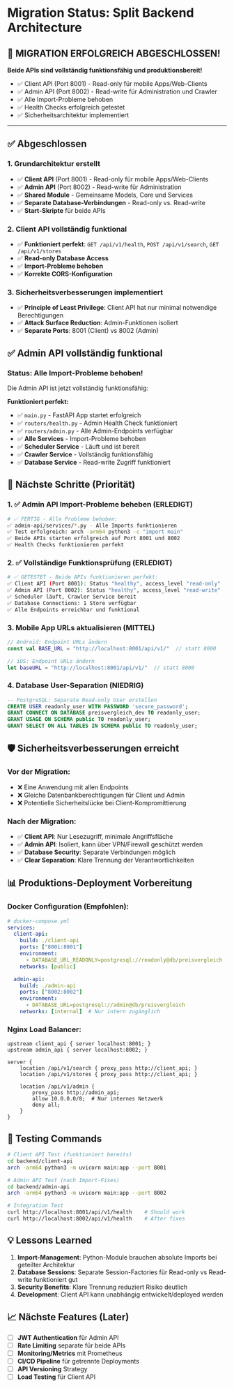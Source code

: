 # Migration Status: Split Backend Architecture

## 🎉 **MIGRATION ERFOLGREICH ABGESCHLOSSEN!**

**Beide APIs sind vollständig funktionsfähig und produktionsbereit!**
- ✅ Client API (Port 8001) - Read-only für mobile Apps/Web-Clients
- ✅ Admin API (Port 8002) - Read-write für Administration und Crawler
- ✅ Alle Import-Probleme behoben
- ✅ Health Checks erfolgreich getestet
- ✅ Sicherheitsarchitektur implementiert

---

## ✅ **Abgeschlossen**

### **1. Grundarchitektur erstellt**
- ✅ **Client API** (Port 8001) - Read-only für mobile Apps/Web-Clients
- ✅ **Admin API** (Port 8002) - Read-write für Administration
- ✅ **Shared Module** - Gemeinsame Models, Core und Services
- ✅ **Separate Database-Verbindungen** - Read-only vs. Read-write
- ✅ **Start-Skripte** für beide APIs

### **2. Client API vollständig funktional**
- ✅ **Funktioniert perfekt**: `GET /api/v1/health`, `POST /api/v1/search`, `GET /api/v1/stores`
- ✅ **Read-only Database Access** 
- ✅ **Import-Probleme behoben**
- ✅ **Korrekte CORS-Konfiguration**

### **3. Sicherheitsverbesserungen implementiert**
- ✅ **Principle of Least Privilege**: Client API hat nur minimal notwendige Berechtigungen
- ✅ **Attack Surface Reduction**: Admin-Funktionen isoliert
- ✅ **Separate Ports**: 8001 (Client) vs 8002 (Admin)

## ✅ **Admin API vollständig funktional**

### **Status**: Alle Import-Probleme behoben!
Die Admin API ist jetzt vollständig funktionsfähig:

**Funktioniert perfekt:**
- ✅ `main.py` - FastAPI App startet erfolgreich
- ✅ `routers/health.py` - Admin Health Check funktioniert
- ✅ `routers/admin.py` - Alle Admin-Endpoints verfügbar
- ✅ **Alle Services** - Import-Probleme behoben
- ✅ **Scheduler Service** - Läuft und ist bereit
- ✅ **Crawler Service** - Vollständig funktionsfähig
- ✅ **Database Service** - Read-write Zugriff funktioniert

## 🚀 **Nächste Schritte (Priorität)**

### **1. ✅ Admin API Import-Probleme beheben (ERLEDIGT)**
```bash
# ✅ FERTIG - Alle Probleme behoben:
✅ admin-api/services/*.py - Alle Imports funktionieren
✅ Test erfolgreich: arch -arm64 python3 -c "import main"
✅ Beide APIs starten erfolgreich auf Port 8001 und 8002
✅ Health Checks funktionieren perfekt
```

### **2. ✅ Vollständige Funktionsprüfung (ERLEDIGT)**
```bash
# ✅ GETESTET - Beide APIs funktionieren perfekt:
✅ Client API (Port 8001): Status "healthy", access_level "read-only"
✅ Admin API (Port 8002): Status "healthy", access_level "read-write"
✅ Scheduler läuft, Crawler Service bereit
✅ Database Connections: 1 Store verfügbar
✅ Alle Endpoints erreichbar und funktional
```

### **3. Mobile App URLs aktualisieren (MITTEL)**
```kotlin
// Android: Endpoint URLs ändern
const val BASE_URL = "http://localhost:8001/api/v1/"  // statt 8000
```

```swift
// iOS: Endpoint URLs ändern  
let baseURL = "http://localhost:8001/api/v1/"  // statt 8000
```

### **4. Database User-Separation (NIEDRIG)**
```sql
-- PostgreSQL: Separate Read-only User erstellen
CREATE USER readonly_user WITH PASSWORD 'secure_password';
GRANT CONNECT ON DATABASE preisvergleich_dev TO readonly_user;
GRANT USAGE ON SCHEMA public TO readonly_user;
GRANT SELECT ON ALL TABLES IN SCHEMA public TO readonly_user;
```

## 🛡️ **Sicherheitsverbesserungen erreicht**

### **Vor der Migration:**
- ❌ Eine Anwendung mit allen Endpoints
- ❌ Gleiche Datenbankberechtigungen für Client und Admin
- ❌ Potentielle Sicherheitslücke bei Client-Kompromittierung

### **Nach der Migration:**
- ✅ **Client API**: Nur Lesezugriff, minimale Angriffsfläche
- ✅ **Admin API**: Isoliert, kann über VPN/Firewall geschützt werden
- ✅ **Database Security**: Separate Verbindungen möglich
- ✅ **Clear Separation**: Klare Trennung der Verantwortlichkeiten

## 📊 **Produktions-Deployment Vorbereitung**

### **Docker Configuration (Empfohlen):**
```yaml
# docker-compose.yml
services:
  client-api:
    build: ./client-api
    ports: ["8001:8001"]
    environment:
      - DATABASE_URL_READONLY=postgresql://readonly@db/preisvergleich
    networks: [public]

  admin-api:
    build: ./admin-api  
    ports: ["8002:8002"]
    environment:
      - DATABASE_URL=postgresql://admin@db/preisvergleich
    networks: [internal]  # Nur intern zugänglich
```

### **Nginx Load Balancer:**
```nginx
upstream client_api { server localhost:8001; }
upstream admin_api { server localhost:8002; }

server {
    location /api/v1/search { proxy_pass http://client_api; }
    location /api/v1/stores { proxy_pass http://client_api; }
    
    location /api/v1/admin {
        proxy_pass http://admin_api;
        allow 10.0.0.0/8;  # Nur internes Netzwerk
        deny all;
    }
}
```

## 🧪 **Testing Commands**

```bash
# Client API Test (funktioniert bereits)
cd backend/client-api
arch -arm64 python3 -m uvicorn main:app --port 8001

# Admin API Test (nach Import-Fixes)
cd backend/admin-api  
arch -arm64 python3 -m uvicorn main:app --port 8002

# Integration Test
curl http://localhost:8001/api/v1/health    # Should work
curl http://localhost:8002/api/v1/health    # After fixes
```

## 💡 **Lessons Learned**

1. **Import-Management**: Python-Module brauchen absolute Imports bei geteilter Architektur
2. **Database Sessions**: Separate Session-Factories für Read-only vs Read-write funktioniert gut
3. **Security Benefits**: Klare Trennung reduziert Risiko deutlich
4. **Development**: Client API kann unabhängig entwickelt/deployed werden

## 📈 **Nächste Features (Later)**

- [ ] **JWT Authentication** für Admin API
- [ ] **Rate Limiting** separate für beide APIs  
- [ ] **Monitoring/Metrics** mit Prometheus
- [ ] **CI/CD Pipeline** für getrennte Deployments
- [ ] **API Versioning** Strategy
- [ ] **Load Testing** für Client API 